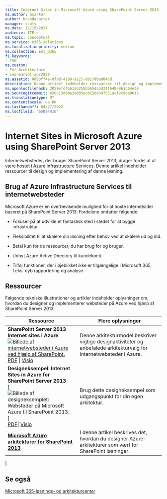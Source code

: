 ```yaml
---
title: Internet Sites in Microsoft Azure using SharePoint Server 2013
ms.author: bcarter
author: brendacarter
manager: scotv
ms.date: 12/15/2017
audience: ITPro
ms.topic: conceptual
ms.service: o365-solutions
ms.localizationpriority: medium
ms.collection: Ent_O365
f1.keywords:
- CSH
ms.custom:
- Ent_Architecture
- seo-marvel-apr2020
ms.assetid: 0d93ff4a-8fbd-42b8-9227-d817dba0046d
description: Denne artikel indeholder ressourcer til design og implementering af SharePoint Server 2013 Internet sites, der hostes i Azure Infrastructure Services.
ms.openlocfilehash: 2050efdfbb1ab255bb65dabd31f640e9b1c64e38
ms.sourcegitcommit: e50c13d9be3ed05ecb156d497551acf2c9da9015
ms.translationtype: MT
ms.contentlocale: da-DK
ms.lasthandoff: 04/27/2022
ms.locfileid: "65094410"
---
```

# <a name="internet-sites-in-microsoft-azure-using-sharepoint-server-2013"></a>Internet Sites in Microsoft Azure using SharePoint Server 2013

 Internetwebsteder, der bruger SharePoint Server 2013, drager fordel af at være hostet i Azure Infrastructure Services. Denne artikel indeholder ressourcer til design og implementering af denne løsning.

## <a name="using-azure-infrastructure-services-for-internet-sites"></a>Brug af Azure Infrastructure Services til internetwebsteder

Microsoft Azure er en overbevisende mulighed for at hoste internetsider baseret på SharePoint Server 2013. Fordelene omfatter følgende:

- Fokuser på at udvikle et fantastisk sted i stedet for at bygge infrastruktur.

- Fleksibilitet til at skalere din løsning efter behov ved at skalere ud og ind.

- Betal kun for de ressourcer, du har brug for og bruger.

- Udnyt Azure Active Directory til kundekonti.

- Tilføj funktioner, der i øjeblikket ikke er tilgængelige i Microsoft 365, f.eks. dyb rapportering og analyse.

## <a name="resources"></a>Ressourcer

Følgende tekniske illustrationer og artikler indeholder oplysninger om, hvordan du designer og implementerer websteder på Azure ved hjælp af SharePoint Server 2013.

|Ressource|Flere oplysninger|
|---|---|
|**SharePoint Server 2013 Internet sites i Azure** <br/> [![Billede af internetwebsteder i Azure ved hjælp af SharePoint.](../media/MS-AZ-SPInternetSites.jpg)](https://go.microsoft.com/fwlink/p/?LinkId=392552) <br/> [PDF](https://go.microsoft.com/fwlink/p/?LinkId=392552) \| [Visio](https://go.microsoft.com/fwlink/p/?LinkId=392551)|Denne arkitekturmodel beskriver vigtige designaktiviteter og anbefalede arkitekturvalg for internetwebsteder i Azure.|
|**Designeksempel: Internet Sites in Azure for SharePoint Server 2013** <br/> [![Billede af designeksemplet: Websteder på Microsoft Azure til SharePoint 2013.](../media/MS-AZ-InternetSitesDesignSample.jpg)] <br/> [PDF](https://go.microsoft.com/fwlink/p/?LinkId=392549)\| [Visio](https://go.microsoft.com/fwlink/p/?LinkId=392548)  |Brug dette designeksempel som udgangspunkt for din egen arkitektur.|
|**[Microsoft Azure arkitekturer for SharePoint 2013](microsoft-azure-architectures-for-sharepoint-2013.md)** <br/> |I denne artikel beskrives det, hvordan du designer Azure-arkitekturer som vært for SharePoint løsninger.|
|

## <a name="see-also"></a>Se også

[Microsoft 365-løsnings- og arkitekturcenter](../solutions/index.yml)